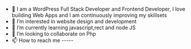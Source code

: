 - 👋 I am a WordPress Full Stack Developer and Frontend Developer, I love building Web Apps and I am continuously improving my skillsets
- 👀 I’m interested in website design and development
- 🌱 I’m currently learning javascript,rect and node JS
- 💞️ I’m looking to collaborate on Php
- 📫 How to reach me -----

<!---
srrasel/srrasel is a ✨ special ✨ repository because its `README.md` (this file) appears on your GitHub profile.
You can click the Preview link to take a look at your changes.
--->

